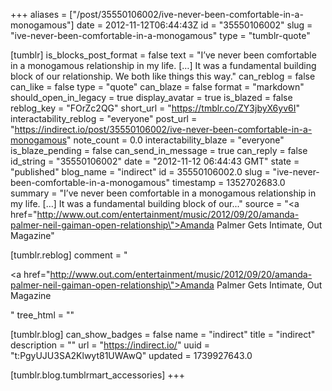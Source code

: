 +++
aliases = ["/post/35550106002/ive-never-been-comfortable-in-a-monogamous"]
date = 2012-11-12T06:44:43Z
id = "35550106002"
slug = "ive-never-been-comfortable-in-a-monogamous"
type = "tumblr-quote"

[tumblr]
is_blocks_post_format = false
text = "I’ve never been comfortable in a monogamous relationship in my life. […] It was a fundamental building block of our relationship. We both like things this way."
can_reblog = false
can_like = false
type = "quote"
can_blaze = false
format = "markdown"
should_open_in_legacy = true
display_avatar = true
is_blazed = false
reblog_key = "FOrZc2QG"
short_url = "https://tmblr.co/ZY3jbyX6yv6I"
interactability_reblog = "everyone"
post_url = "https://indirect.io/post/35550106002/ive-never-been-comfortable-in-a-monogamous"
note_count = 0.0
interactability_blaze = "everyone"
is_blaze_pending = false
can_send_in_message = true
can_reply = false
id_string = "35550106002"
date = "2012-11-12 06:44:43 GMT"
state = "published"
blog_name = "indirect"
id = 35550106002.0
slug = "ive-never-been-comfortable-in-a-monogamous"
timestamp = 1352702683.0
summary = "I’ve never been comfortable in a monogamous relationship in my life. […] It was a fundamental building block of our..."
source = "<a href=\"http://www.out.com/entertainment/music/2012/09/20/amanda-palmer-neil-gaiman-open-relationship\">Amanda Palmer Gets Intimate</a>, Out Magazine"

[tumblr.reblog]
comment = "<p><a href=\"http://www.out.com/entertainment/music/2012/09/20/amanda-palmer-neil-gaiman-open-relationship\">Amanda Palmer Gets Intimate</a>, Out Magazine</p>"
tree_html = ""

[tumblr.blog]
can_show_badges = false
name = "indirect"
title = "indirect"
description = ""
url = "https://indirect.io/"
uuid = "t:PgyUJU3SA2Klwyt81UWAwQ"
updated = 1739927643.0

[tumblr.blog.tumblrmart_accessories]
+++
